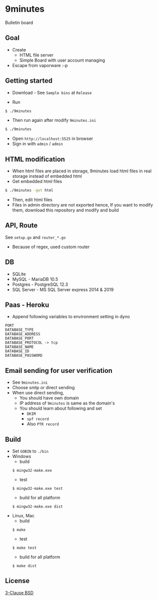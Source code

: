 # 9minutes

Bulletin board


## Goal

* Create
    * HTML file server
    * Simple Board with user account managing
* Escape from vaporware :-p


## Getting started

* Download - See `Sample bins` at `Release`

* Run
```sh
$ ./9minutes
```
* Then run again after modify `9minutes.ini`
```sh
$ ./9minutes
```
* Open `http://localhost:5525` in browser
* Sign in with `admin` / `admin`


## HTML modification

* When html files are placed in storage, 9minutes load html files in real storage instead of embedded html
* Get embedded html files
```sh
$ ./9minutes -get html
```
* Then, edit html files
* Files in admin directory are not exported hence, If you want to modify them, download this repository and modify and build


## API, Route

See `setup.go` and `router_*.go`

* Because of regex, used custom router


## DB

* SQLite
* MySQL - MariaDB 10.5
* Postgres - PostgreSQL 12.3
* SQL Server - MS SQL Server express 2014 & 2019


## Paas - Heroku

* Append following variables to environment setting in dyno
```
PORT
DATABASE_TYPE
DATABASE_ADDRESS
DATABASE_PORT
DATABASE_PROTOCOL -> tcp
DATABASE_NAME
DATABASE_ID
DATABASE_PASSWORD
```


## Email sending for user verification

* See `9minutes.ini`
* Choose smtp or direct sending
* When use direct sending,
    * You should have own domain
    * IP address of `9minutes` is same as the domain's
    * You should learn about following and set
        * `DKIM`
        * `spf record`
        * Also `PTR record`


## Build

* Set `GOBIN` to `./bin`
* Windows
    * build
    ```
    $ mingw32-make.exe
    ```
    * test
    ```
    $ mingw32-make.exe test
    ```
    * build for all platform
    ```
    $ mingw32-make.exe dist
    ```
* Linux, Mac
    * build
    ```
    $ make
    ```
    * test
    ```
    $ make test
    ```
    * build for all platform
    ```
    $ make dist
    ```


## License

[3-Clause BSD](https://opensource.org/licenses/BSD-3-Clause)
